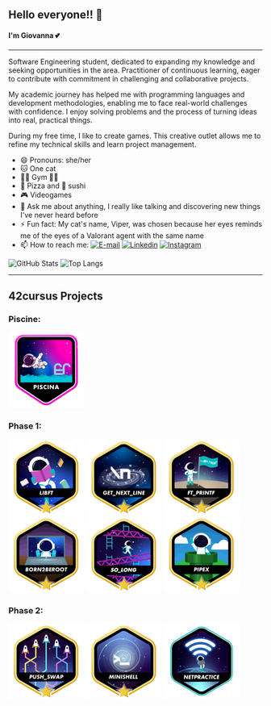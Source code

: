 ## Hello everyone!! 👋

#### I'm Giovanna 💕

---

Software Engineering student, dedicated to expanding my knowledge and seeking opportunities in the area. Practitioner of continuous learning, eager to contribute with commitment in challenging and collaborative projects.

My academic journey has helped me with programming languages and development methodologies, enabling me to face real-world challenges with confidence. I enjoy solving problems and the process of turning ideas into real, practical things.

During my free time, I like to create games. This creative outlet allows me to refine my technical skills and learn project management.

- 😄 Pronouns: she/her
- 🐱 One cat
- 🏃‍♀️ Gym 🏋️‍♀️
- 🍕 Pizza and 🍣 sushi
- 🎮 Videogames
- 💬 Ask me about anything, I really like talking and discovering new things I've never heard before
- ⚡ Fun fact: My cat's name, Viper, was chosen because her eyes reminds me of the eyes of a Valorant agent with the same name
- 📫 How to reach me:
[![E-mail](https://img.shields.io/badge/-Email-000?style=for-the-badge&logo=microsoft-outlook&logoColor=E94D5F)](mailto:giovannacoqueirolopes@gmail.com) [![Linkedin](https://img.shields.io/badge/LinkedIn-0077B5?style=for-the-badge&logo=linkedin&logoColor=white)](https://www.linkedin.com/in/giovannacoqueiro/) [![Instagram](https://img.shields.io/badge/Instagram-E4405F?style=for-the-badge&logo=instagram&logoColor=white)](https://www.instagram.com/giocoqueiro/)


![GitHub Stats](https://github-readme-stats.vercel.app/api?username=giovannacoqueiro&theme=neon)
![Top Langs](https://github-readme-stats-git-masterrstaa-rickstaa.vercel.app/api/top-langs/?username=giovannacoqueiro&theme=neon&layout=compact)

---

## 42cursus Projects
### Piscine:
<a href="https://github.com/GiovannaCoqueiro/42-Piscine">![piscina badge](https://github.com/GiovannaCoqueiro/GiovannaCoqueiro/blob/main/badges/piscina_bagde%20(1).png)</a>

### Phase 1:
<a href="https://github.com/GiovannaCoqueiro/42cursus-libft">![libft badge](https://github.com/GiovannaCoqueiro/GiovannaCoqueiro/blob/main/badges/libftm.png)</a> <a href="https://github.com/GiovannaCoqueiro/42cursus-get-next-line">![gnl badge](https://github.com/GiovannaCoqueiro/GiovannaCoqueiro/blob/main/badges/get_next_linem.png)</a> <a href="https://github.com/GiovannaCoqueiro/42cursus-printf">![ftprintf badge](https://github.com/GiovannaCoqueiro/GiovannaCoqueiro/blob/main/badges/ft_printfm.png)</a> ![born2beroot badge](https://github.com/GiovannaCoqueiro/GiovannaCoqueiro/blob/main/badges/born2berootm.png) <a href="https://github.com/GiovannaCoqueiro/42cursus-so-long">![solong badge](https://github.com/GiovannaCoqueiro/GiovannaCoqueiro/blob/main/badges/so_longm.png)</a> <a href="https://github.com/GiovannaCoqueiro/42cursus-pipex">![pipex badge](https://github.com/GiovannaCoqueiro/GiovannaCoqueiro/blob/main/badges/pipexm.png)</a> 

### Phase 2:
<a href="https://github.com/GiovannaCoqueiro/42cursus-push-swap">![push_swap badge](https://github.com/GiovannaCoqueiro/GiovannaCoqueiro/blob/main/badges/push_swapm.png)</a> <a href="https://github.com/GiovannaCoqueiro/42cursus-minishell">![minishell_badge](https://github.com/GiovannaCoqueiro/GiovannaCoqueiro/blob/main/badges/minishellm.png)</a> 
![netpractice badge](https://github.com/GiovannaCoqueiro/GiovannaCoqueiro/blob/main/badges/netpracticee.png)

